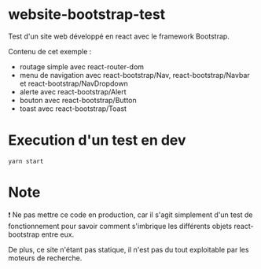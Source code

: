 # website-bootstrap-test
Test d'un site web développé en react avec le framework Bootstrap.

Contenu de cet exemple :
* routage simple avec react-router-dom
* menu de navigation avec react-bootstrap/Nav, react-bootstrap/Navbar et react-bootstrap/NavDropdown
* alerte avec react-bootstrap/Alert
* bouton avec react-bootstrap/Button
* toast avec react-bootstrap/Toast

# Execution d'un test en dev
```
yarn start
```

# Note
:exclamation: Ne pas mettre ce code en production, car il s'agit simplement d'un test de fonctionnement pour savoir comment s'imbrique les différents objets react-bootstrap entre eux.

De plus, ce site n'étant pas statique, il n'est pas du tout exploitable par les moteurs de recherche.
